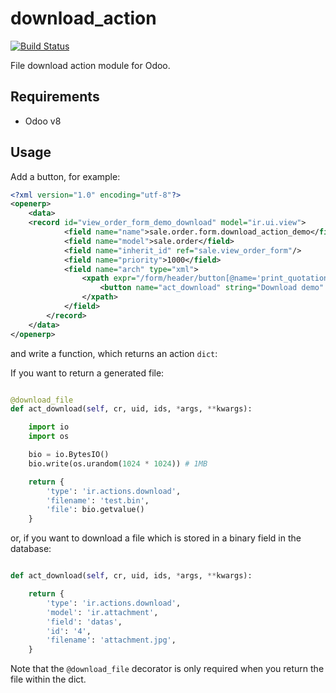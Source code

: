 # download_action
[![Build Status](https://drone.io/bitbucket.org/naglis/download_action/status.png)](https://drone.io/bitbucket.org/naglis/download_action/latest)

File download action module for Odoo.

## Requirements

- Odoo v8

## Usage

Add a button, for example:
```xml
<?xml version="1.0" encoding="utf-8"?>
<openerp>
    <data>
    <record id="view_order_form_demo_download" model="ir.ui.view">
            <field name="name">sale.order.form.download_action_demo</field>
            <field name="model">sale.order</field>
            <field name="inherit_id" ref="sale.view_order_form"/>
            <field name="priority">1000</field>
            <field name="arch" type="xml">
                <xpath expr="/form/header/button[@name='print_quotation']" position="after">
                    <button name="act_download" string="Download demo" class="oe_highlight" type="object"/>
                </xpath>
            </field>
        </record>
    </data>
</openerp>
```
and write a function, which returns an action `dict`:

If you want to return a generated file:
```python

@download_file
def act_download(self, cr, uid, ids, *args, **kwargs):

    import io
    import os

    bio = io.BytesIO()
    bio.write(os.urandom(1024 * 1024)) # 1MB

    return {
        'type': 'ir.actions.download',
        'filename': 'test.bin',
        'file': bio.getvalue()
    }
```

or, if you want to download a file which is stored in a binary field in the
database:

```python

def act_download(self, cr, uid, ids, *args, **kwargs):

    return {
        'type': 'ir.actions.download',
        'model': 'ir.attachment',
        'field': 'datas',
        'id': '4',
        'filename': 'attachment.jpg',
    }
```

Note that the `@download_file` decorator is only required when you return the
file within the dict.

